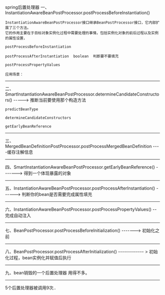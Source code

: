 spring后置处理器
一、InstantiationAwareBeanPostProcessor.postProcessBeforeInstantiation()

    InstantiationAwareBeanPostProcessor接口继承BeanPostProcessor接口，它内部扩展了三个方法。
    它的作用主要在于目标对象实例化过程中需要处理的事情，包括实例化对象的前后过程以及实例的属性设置，

    postProcessBeforeInstantiation

    postProcessAfterInstantiation  boolean  判断要不要填充

    postProcessPropertyValues

    应用场景：
__________________________________________________________________________________
二、SmartInstantiationAwareBeanPostProcessor.determineCandidateConstructors()  -----> 推断当前要使用那个构造方法

    predictBeanType

    determineCandidateConstructors

    getEarlyBeanReference
__________________________________________________________________________________
三、MergedBeanDefinitionPostProcessor.postProcessMergedBeanDefinition  ----缓存注解信息
__________________________________________________________________________________
四、SmartInstantiationAwareBeanPostProcessor.getEarlyBeanReference()  -------> 得到一个体现暴露的对象
__________________________________________________________________________________
五、InstantiationAwareBeanPostProcessor.postProcessAfterInstantiation()  ------> 判断你的bean是否需要完成属性填充
__________________________________________________________________________________
六、InstantiationAwareBeanPostProcessor.postProcessPropertyValues()  --完成自动注入
__________________________________________________________________________________
七、BeanPostProcessor.postProcessBeforeInitialization()  -------> 初始化之前
__________________________________________________________________________________
八、BeanPostProcessor.postProcessAfterInitialization()   ------------- > 初始化过程，bean实例化并赋值后执行
__________________________________________________________________________________
九、bean销毁的一个后置处理器
用得不多。
__________________________________________________________________________________
5个后置处理器被调用9次..